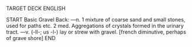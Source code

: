 TARGET DECK
ENGLISH

START
Basic
Gravel
Back: —n. 1 mixture of coarse sand and small stones, used for paths etc. 2 med. Aggregations of crystals formed in the urinary tract. —v. (-ll-; us -l-) lay or strew with gravel. [french diminutive, perhaps of grave shore]
END
